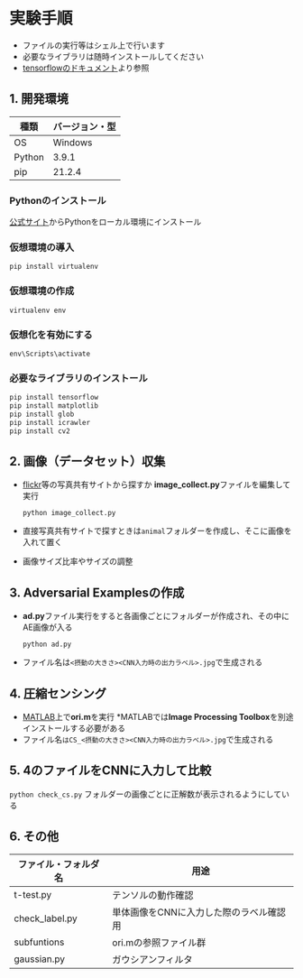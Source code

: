 # 実験手順

- ファイルの実行等はシェル上で行います
- 必要なライブラリは随時インストールしてください
- [tensorflowのドキュメント](https://www.tensorflow.org/tutorials/generative/adversarial_fgsm?hl=ja)より参照
## 1. 開発環境

|  種類  |  バージョン・型  |
| ---- | ---- |
|  OS  |  Windows  |
|  Python  |  3.9.1  |
|  pip  |  21.2.4  |

### Pythonのインストール
[公式サイト](https://www.python.org/downloads/)からPythonをローカル環境にインストール

### 仮想環境の導入
`pip install virtualenv`

### 仮想環境の作成

`virtualenv env`

### 仮想化を有効にする

`env\Scripts\activate`

### 必要なライブラリのインストール

```python 
pip install tensorflow
pip install matplotlib
pip install glob
pip install icrawler
pip install cv2
```

## 2. 画像（データセット）収集

- [flickr](https://www.flickr.com/photos/tags/imagenet/)等の写真共有サイトから探すか
**image_collect.py**ファイルを編集して実行

  `python image_collect.py`

- 直接写真共有サイトで探すときは`animal`フォルダーを作成し、そこに画像を入れて置く

- 画像サイズ比率やサイズの調整


## 3. Adversarial Examplesの作成
- **ad.py**ファイル実行をすると各画像ごとにフォルダーが作成され、その中にAE画像が入る

  `python ad.py`

- ファイル名は`<摂動の大きさ><CNN入力時の出力ラベル>.jpg`で生成される

## 4. 圧縮センシング
- [MATLAB](https://jp.mathworks.com/?s_tid=gn_logo)上で**ori.m**を実行
*MATLABでは**Image Processing Toolbox**を別途インストールする必要がある
- ファイル名`はCS_<摂動の大きさ><CNN入力時の出力ラベル>.jpg`で生成される
## 5. 4のファイルをCNNに入力して比較
  `python check_cs.py`
フォルダーの画像ごとに正解数が表示されるようにしている
## 6. その他
|  ファイル・フォルダ名  |  用途  |
| ---- | ---- |
|  t-test.py  |  テンソルの動作確認  |
|  check_label.py  |  単体画像をCNNに入力した際のラベル確認用  |
|  subfuntions  |  ori.mの参照ファイル群  |
|gaussian.py | ガウシアンフィルタ |